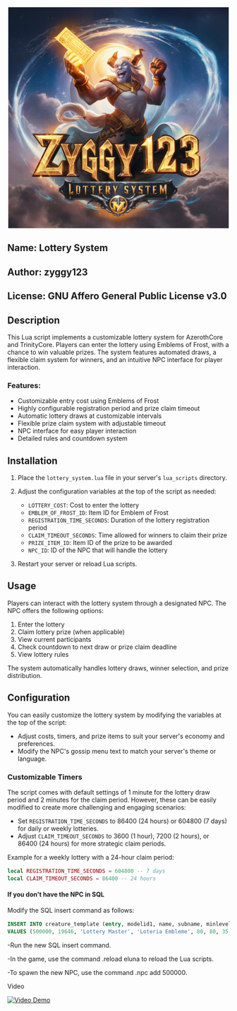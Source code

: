 <center><img src="https://github.com/zyggy123/zyggy123/blob/images/fCerzRiMQrWXKAtuuLXnFA.png" alt="Logo" width="500"/></center>

## Name: Lottery System
## Author: zyggy123
## License: GNU Affero General Public License v3.0

## Description

This Lua script implements a customizable lottery system for AzerothCore and TrinityCore. Players can enter the lottery using Emblems of Frost, with a chance to win valuable prizes. The system features automated draws, a flexible claim system for winners, and an intuitive NPC interface for player interaction.

### Features:

- Customizable entry cost using Emblems of Frost
- Highly configurable registration period and prize claim timeout
- Automatic lottery draws at customizable intervals
- Flexible prize claim system with adjustable timeout
- NPC interface for easy player interaction
- Detailed rules and countdown system

## Installation

1. Place the `lottery_system.lua` file in your server's `lua_scripts` directory.
2. Adjust the configuration variables at the top of the script as needed:
   - `LOTTERY_COST`: Cost to enter the lottery
   - `EMBLEM_OF_FROST_ID`: Item ID for Emblem of Frost
   - `REGISTRATION_TIME_SECONDS`: Duration of the lottery registration period
   - `CLAIM_TIMEOUT_SECONDS`: Time allowed for winners to claim their prize
   - `PRIZE_ITEM_ID`: Item ID of the prize to be awarded
   - `NPC_ID`: ID of the NPC that will handle the lottery

3. Restart your server or reload Lua scripts.

## Usage

Players can interact with the lottery system through a designated NPC. The NPC offers the following options:

1. Enter the lottery
2. Claim lottery prize (when applicable)
3. View current participants
4. Check countdown to next draw or prize claim deadline
5. View lottery rules

The system automatically handles lottery draws, winner selection, and prize distribution.

## Configuration

You can easily customize the lottery system by modifying the variables at the top of the script:

- Adjust costs, timers, and prize items to suit your server's economy and preferences.
- Modify the NPC's gossip menu text to match your server's theme or language.

### Customizable Timers

The script comes with default settings of 1 minute for the lottery draw period and 2 minutes for the claim period. However, these can be easily modified to create more challenging and engaging scenarios:

- Set `REGISTRATION_TIME_SECONDS` to 86400 (24 hours) or 604800 (7 days) for daily or weekly lotteries.
- Adjust `CLAIM_TIMEOUT_SECONDS` to 3600 (1 hour), 7200 (2 hours), or 86400 (24 hours) for more strategic claim periods.

Example for a weekly lottery with a 24-hour claim period:

```lua
local REGISTRATION_TIME_SECONDS = 604800 -- 7 days
local CLAIM_TIMEOUT_SECONDS = 86400 -- 24 hours
 ```
#### If you don't have the NPC in SQL
Modify the SQL insert command as follows:
 ```sql
INSERT INTO creature_template (entry, modelid1, name, subname, minlevel, maxlevel, faction, npcflag, scale, rank, dmgschool, baseattacktime, rangeattacktime, unit_class, unit_flags, type, type_flags, lootid, pickpocketloot, skinloot, resistance1, resistance2, resistance3, resistance4, resistance5, resistance6, spell1, spell2, spell3, spell4, spell5, spell6, spell7, spell8, PetSpellDataId, VehicleId, mingold, maxgold, AIName, MovementType, InhabitType, HoverHeight, HealthModifier, ManaModifier, ArmorModifier, RacialLeader, movementId, RegenHealth, mechanic_immune_mask, flags_extra, ScriptName)
VALUES (500000, 19646, 'Lottery Master', 'Loteria Embleme', 80, 80, 35, 1, 1, 0, 0, 2000, 2000, 1, 33536, 7, 138936390, 0, 0, 0, 0, 0, 0, 0, 0, 0, 0, 0, 0, 0, 0, 0, 0, 0, 0, 0, '', 0, 3, 1, 1, 1, 1, 0, 0, 1, 0, 0, '');
 ```

-Run the new SQL insert command.

-In the game, use the command .reload eluna to reload the Lua scripts.

-To spawn the new NPC, use the command .npc add 500000.

Video

[![Video Demo](https://i9.ytimg.com/vi/7Di4y70icnE/mqdefault.jpg?sqp=CMCJwrQG-oaymwEmCMACELQB8quKqQMa8AEB-AH-CYAC0AWKAgwIABABGDMgXyhlMA8=&rs=AOn4CLAvSKCjAn1CEP6AO0OvNnPrELPOdg)](https://www.youtube.com/watch?v=7Di4y70icnE)
